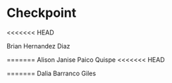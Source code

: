 # Checkpoint

<<<<<<< HEAD



Brian Hernandez Diaz

=======
Alison Janise Paico Quispe
<<<<<<< HEAD

=======
Dalia Barranco Giles

